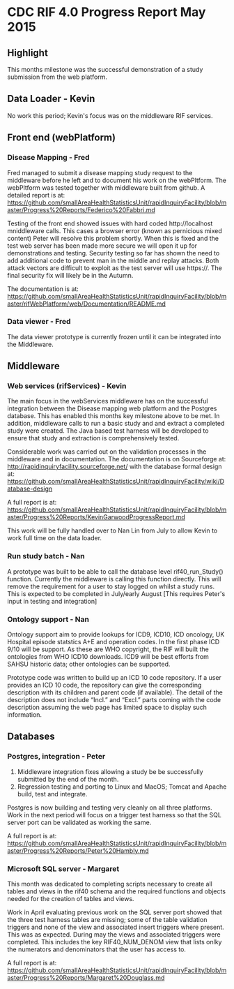 # CDC RIF 4.0 Progress Report May 2015

## Highlight

This months milestone was the successful demonstration of a study submission from the web platform.

## Data Loader - Kevin

No work this period; Kevin's focus was on the middleware RIF services.

## Front end (webPlatform)

### Disease Mapping - Fred

Fred managed to submit a disease mapping study request to the middleware before he left and to document his work on the webPltform. 
The webPltform was tested together with middleware built from github. A detailed report is at: 
https://github.com/smallAreaHealthStatisticsUnit/rapidInquiryFacility/blob/master/Progress%20Reports/Federico%20Fabbri.md

Testing of the front end showed issues with hard coded http://localhost mniddleware calls. This cases a browser error (known as 
pernicious mixed content) Peter will resolve this problem shortly. When this is fixed and the test web server has been made more secure 
we will open it up for demonstrations and testing. Security testing so far has shown the need to add additional code to prevent 
man in the middle and replay attacks. Both attack vectors are difficult to exploit as the test server will use https://. The 
final security fix will likely be in the Autumn.

The documentation is at: https://github.com/smallAreaHealthStatisticsUnit/rapidInquiryFacility/blob/master/rifWebPlatform/web/Documentation/README.md 

### Data viewer - Fred

The data viewer prototype is currently frozen until it can be integrated into the Middleware.

## Middleware

### Web services (rifServices) - Kevin

The main focus in the webServices middleware has on the successful integration between the Disease mapping web platform and the Postgres 
database. This has enabled this months key milestone above to be met. In addition, middleware calls to run a basic study and and extract a 
completed study were created. The Java based test harness will be developed to ensure that study and extraction is comprehensively tested. 

Considerable work was carried out on the validation processes in the middleware and in documentation. The documentation is on Sourceforge 
at: http://rapidinquiryfacility.sourceforge.net/ with the database formal design at: 
https://github.com/smallAreaHealthStatisticsUnit/rapidInquiryFacility/wiki/Database-design  

A full report is at: https://github.com/smallAreaHealthStatisticsUnit/rapidInquiryFacility/blob/master/Progress%20Reports/KevinGarwoodProgressReport.md

This work will be fully handled over to Nan Lin from July to allow Kevin to work full time on the data loader. 

### Run study batch - Nan

A prototype was built to be able to call the database level rif40_run_Study() function. Currently the middleware is calling this function 
directly. This will remove the requirement for a user to stay logged on whilst a study runs. This is expected to be completed in July/early August 
[This requires Peter's input in testing and integration]  

### Ontology support - Nan

Ontology support aim to provide lookups for ICD9, ICD10, ICD oncology, UK Hospital episode statstics A+E and operation codes.
In the first phase ICD 9/10 will be support. As these are WHO copyright, the RIF will built the ontologies from WHO ICD10 downloads.
ICD9 will be best efforts from SAHSU historic data; other ontologies can be supported.

Prototype code was written to build up an ICD 10 code repository. If a user provides an ICD 10 code, the repository can give 
the corresponding description with its children and parent code (if available). The detail of the description does not include “Incl.” 
and “Excl.” parts coming with the code description assuming the web page has limited space to display such information.

## Databases

### Postgres, integration - Peter

1. Middleware integration fixes allowing a study be be successfully submitted by the end of the month.
2. Regression testing and porting to Linux and MacOS; Tomcat and Apache build, test and integrate.

Postgres is now building and testing very cleanly on all three platforms. Work in the next period will focus on a trigger test harness 
so that the SQL server port can be validated as working the same.

A full report is at: https://github.com/smallAreaHealthStatisticsUnit/rapidInquiryFacility/blob/master/Progress%20Reports/Peter%20Hambly.md

### Microsoft SQL server - Margaret
 
This month was dedicated to completing scripts necessary to create all tables and views in the rif40 schema and the required functions 
and objects needed for the creation of tables and views.

Work in April evaluating previous work on the SQL server port showed that the three test harness tables are missing; some of the 
table validation triggers and none of the view and associated insert triggers where present. This was as expected. During may the views 
and associated triggers were completed. This includes the key RIF40_NUM_DENOM view that lists onlky the numerators and denominators 
that the user has access to.

A full report is at: https://github.com/smallAreaHealthStatisticsUnit/rapidInquiryFacility/blob/master/Progress%20Reports/Margaret%20Douglass.md



 

 
